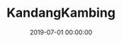 ---
layout: inner
position: right
title: 'KandangKambing'
lead_text: 'Built the whole platform, the backend as well as the Android app for the livestock selling & rearing service platform.'
tags: ['AWS', 'MySQL', 'PHP', 'Yii 2', 'API', 'Kotlin', 'Android SDK']
featured_image: ['/img/posts/kk1.png','/img/posts/kk2.png']
date: 2019-07-01 00:00:00
categories: ['Backend Dev','Mobile Dev']
project_link: 'https://play.google.com/store/apps/details?id=id.kandangkambing.app'
button_icon: 'google-play'
button_text: 'View on Google Play'
order: 22
visible: 1
company: 'Self-employed'
---